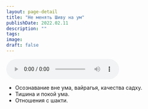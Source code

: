 ```yaml
---
layout: page-detail
title: "Не менять Шиву на ум"
publishDate: 2022.02.11
description: ""
tags:
image:
draft: false
---
```


<audio title="2022.02.11 - Не менять Шиву на ум.mp3" src="/upload/iblock/0e7/0e70abd6755824f902e9887013ed4864.mp3" controls=""></audio>

* Осознавание вне ума, вайрагья, качества садху.
* Тишина и покой ума.
* Отношения с шакти.

  
